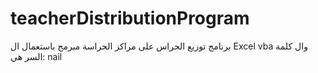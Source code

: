 # teacherDistributionProgram
برنامج توزيع الحراس على مراكز الحراسة مبرمج باستعمال ال Excel
vba وال
كلمة السر هي: nail
